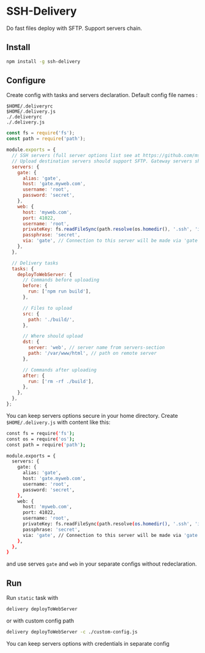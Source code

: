 # SSH-Delivery

Do fast files deploy with SFTP. Support servers chain.

## Install

```sh
npm install -g ssh-delivery
```

## Configure

Create config with tasks and servers declaration. Default config file names :

```
$HOME/.deliveryrc
$HOME/.delivery.js
./.deliveryrc
./.delivery.js
```

```js
const fs = require('fs');
const path = require('path');

module.exports = {
  // SSH servers (full server options list see at https://github.com/mscdex/ssh2#client-methods `connect` method config)
  // Upload destination servers should support SFTP. Gateway servers should support port forwarding.
  servers: {
    gate: {
      alias: 'gate',
      host: 'gate.myweb.com',
      username: 'root',
      password: 'secret',
    },
    web: {
      host: 'myweb.com',
      port: 41022,
      username: 'root',
      privateKey: fs.readFileSync(path.resolve(os.homedir(), '.ssh', 'id_rsa')),
      passphrase: 'secret',
      via: 'gate', // Connection to this server will be made via 'gate' server
    },
  },

  // Delivery tasks
  tasks: {
    deployToWebServer: {
      // Commands before uploading
      before: {
        run: ['npm run build'],
      },

      // Files to upload
      src: {
        path: './build/',
      },

      // Where should upload
      dst: {
        server: 'web', // server name from servers-section
        path: '/var/www/html', // path on remote server
      },

      // Commands after uploading
      after: {
        run: ['rm -rf ./build'],
      },
    },
  },
};
```

You can keep servers options secure in your home directory. Create `$HOME/.delivery.js` with content like this:

```sh
const fs = require('fs');
const os = require('os');
const path = require('path');

module.exports = {
  servers: {
    gate: {
      alias: 'gate',
      host: 'gate.myweb.com',
      username: 'root',
      password: 'secret',
    },
    web: {
      host: 'myweb.com',
      port: 41022,
      username: 'root',
      privateKey: fs.readFileSync(path.resolve(os.homedir(), '.ssh', 'id_rsa')),
      passphrase: 'secret',
      via: 'gate', // Connection to this server will be made via 'gate' server
    },
  },
}
```

and use serves `gate` and `web` in your separate configs without redeclaration.

## Run

Run `static` task with

```sh
delivery deployToWebServer
```

or with custom config path

```sh
delivery deployToWebServer -c ./custom-config.js
```

You can keep servers options with credentials in separate config
